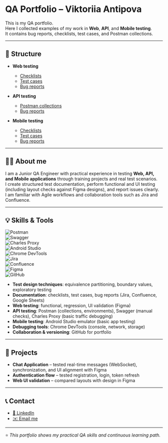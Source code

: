 # QA Portfolio – Viktoriia Antipova  

This is my QA portfolio.  
Here I collected examples of my work in **Web**, **API**, and **Mobile testing**.  
It contains bug reports, checklists, test cases, and Postman collections.  

---

## 📂 Structure  

- **Web testing**  
  - [Checklists](./Web/Checklists)  
  - [Test cases](./Web/TestCases)  
  - [Bug reports](./Web/BugReports)  

- **API testing**  
  - [Postman collections](./API/PostmanCollections)  
  - [Bug reports](./API/BugReports)   

- **Mobile testing**  
  - [Checklists](./Mobile/Checklists)  
  - [Test cases](./Mobile/TestCases)  
  - [Bug reports](./Mobile/BugReports)  

---

## 👩‍💻 About me  
I am a Junior QA Engineer with practical experience in testing **Web, API, and Mobile applications** through training projects and real test scenarios.  
I create structured test documentation, perform functional and UI testing (including layout checks against Figma designs), and report issues clearly.  
I am familiar with Agile workflows and collaboration tools such as Jira and Confluence.  

---

## 💡 Skills & Tools  

![Postman](https://img.shields.io/badge/Postman-FF6C37?style=for-the-badge&logo=postman&logoColor=white)  
![Swagger](https://img.shields.io/badge/Swagger-85EA2D?style=for-the-badge&logo=swagger&logoColor=black)  
![Charles Proxy](https://img.shields.io/badge/Charles%20Proxy-4285F4?style=for-the-badge&logo=google-chrome&logoColor=white)  
![Android Studio](https://img.shields.io/badge/Android%20Studio-3DDC84?style=for-the-badge&logo=android-studio&logoColor=white)  
![Chrome DevTools](https://img.shields.io/badge/Chrome%20DevTools-4285F4?style=for-the-badge&logo=google-chrome&logoColor=white)  
![Jira](https://img.shields.io/badge/Jira-0052CC?style=for-the-badge&logo=jira&logoColor=white)  
![Confluence](https://img.shields.io/badge/Confluence-172B4D?style=for-the-badge&logo=confluence&logoColor=white)  
![Figma](https://img.shields.io/badge/Figma-F24E1E?style=for-the-badge&logo=figma&logoColor=white)  
![GitHub](https://img.shields.io/badge/GitHub-181717?style=for-the-badge&logo=github&logoColor=white)  

- **Test design techniques**: equivalence partitioning, boundary values, exploratory testing  
- **Documentation**: checklists, test cases, bug reports (Jira, Confluence, Google Sheets)  
- **Web testing**: functional, regression, UI validation (Figma)  
- **API testing**: Postman (collections, environments), Swagger (manual checks), Charles Proxy (basic traffic debugging)  
- **Mobile testing**: Android Studio emulator (basic app testing)  
- **Debugging tools**: Chrome DevTools (console, network, storage)  
- **Collaboration & versioning**: GitHub for portfolio  

---

## 📝 Projects  
- **Chat Application** – tested real-time messages (WebSocket), synchronization, and UI alignment with Figma  
- **Authentication flow** – tested registration, login, token refresh  
- **Web UI validation** – compared layouts with design in Figma  

---


## 📞 Contact
- [🔗 LinkedIn](https://www.linkedin.com/in/victoriia-antipova-b595a6329/)
- [✉️ Email me](mailto:antipova.viktoriia.qa.en@gmail.com)


---

⭐ *This portfolio shows my practical QA skills and continuous learning path.*  

